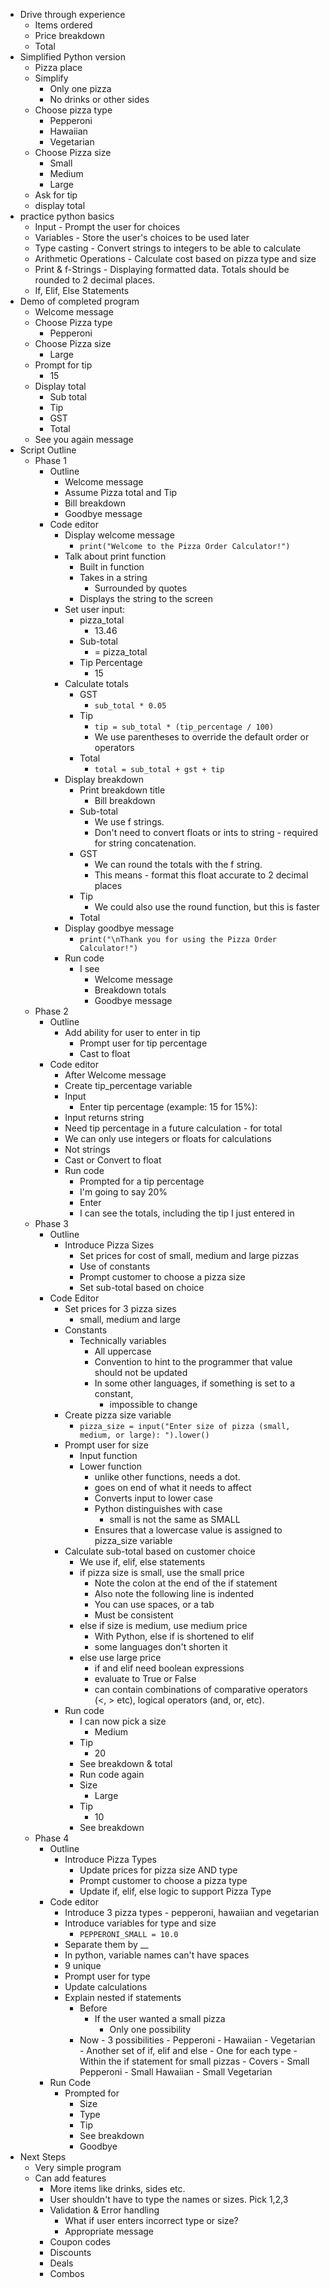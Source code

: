 - Drive through experience
	- Items ordered
	- Price breakdown
	- Total
- Simplified Python version
	- Pizza place
	- Simplify
		- Only one pizza
		- No drinks or other sides
	- Choose pizza type
		- Pepperoni
		- Hawaiian
		- Vegetarian
	- Choose Pizza size
		- Small
		- Medium
		- Large
	- Ask for tip
	- display total
- practice python basics
	- Input - Prompt the user for choices
	- Variables - Store the user's choices to be used later
	- Type casting - Convert strings to integers to be able to calculate
	- Arithmetic Operations - Calculate cost based on pizza type and size
	- Print & f-Strings - Displaying formatted data. Totals should be rounded to 2 decimal places.
	- If, Elif, Else Statements
- Demo of completed program
	- Welcome message
	- Choose Pizza type
		- Pepperoni
	- Choose Pizza size
		- Large
	- Prompt for tip
		- 15
	- Display total
		- Sub total
		- Tip
		- GST
		- Total
	- See you again message
- Script Outline
	- Phase 1 
		- Outline
			- Welcome message
			- Assume Pizza total and Tip
			- Bill breakdown
			- Goodbye message
		- Code editor
			- Display welcome message
				- `print("Welcome to the Pizza Order Calculator!")`
			- Talk about print function
				- Built in function
				- Takes in a string
					- Surrounded by quotes
				- Displays the string to the screen
			- Set user input:
				- pizza_total
					- 13.46
				- Sub-total
					- = pizza_total
				- Tip Percentage
					- 15
			- Calculate totals
				- GST
					- `sub_total * 0.05`
				- Tip
					- `tip = sub_total * (tip_percentage / 100)`
					- We use parentheses to override the default order or operators
				- Total
					- `total = sub_total + gst + tip`
			- Display breakdown
				- Print breakdown title
					- Bill breakdown
				- Sub-total
					- We use f strings.
					- Don't need to convert floats or ints to string - required for string concatenation.
				- GST
					- We can round the totals with the f string.
					- This means - format this float accurate to 2 decimal places
				- Tip
					- We could also use the round function, but this is faster
				- Total
			- Display goodbye message
				- `print("\nThank you for using the Pizza Order Calculator!")`
			- Run code
				- I see
					- Welcome message
					- Breakdown totals
					- Goodbye message
	- Phase 2
		- Outline
			- Add ability for user to enter in tip
				- Prompt user for tip percentage
				- Cast to float
		- Code editor
			- After Welcome message
			- Create tip_percentage variable
			- Input
				- Enter tip percentage (example: 15 for 15%):
			- Input returns string
			- Need tip percentage in a future calculation - for total
			- We can only use integers or floats for calculations
			- Not strings
			- Cast or Convert to float
			- Run code
				- Prompted for a tip percentage
				- I'm going to say 20%
				- Enter
				- I can see the totals, including the tip I just entered in
	- Phase 3
		- Outline
			- Introduce Pizza Sizes
				- Set prices for cost of small, medium and large pizzas
				- Use of constants
				- Prompt customer to choose a pizza size
				- Set sub-total based on choice
		- Code Editor
			- Set prices for 3 pizza sizes
				- small, medium and large
			- Constants
				- Technically variables
					- All uppercase
					- Convention to hint to the programmer that value should not be updated
					- In some other languages, if something is set to a constant,
						- impossible to change
			- Create pizza size variable
				- `pizza_size = input("Enter size of pizza (small, medium, or large): ").lower()`
			- Prompt user for size
				- Input function
				- Lower function
					- unlike other functions, needs a dot.
					- goes on end of what it needs to affect
					- Converts input to lower case
					- Python distinguishes with case
						- small is not the same as SMALL
					- Ensures that a lowercase value is assigned to pizza_size variable
			- Calculate sub-total based on customer choice
				- We use if, elif, else statements
				- if pizza size is small, use the small price
					- Note the colon at the end of the if statement
					- Also note the following line is indented
					- You can use spaces, or a tab
					- Must be consistent
				- else if size is medium, use medium price
					- With Python, else if is shortened to elif
					- some languages don't shorten it
				- else use large price
					- if and elif need boolean expressions 
					- evaluate to True or False
					- can contain combinations of comparative operators (<, > etc), logical operators (and, or, etc).
			- Run code
				- I can now pick a size
					- Medium
				- Tip
					- 20
				- See breakdown & total
				- Run code again
				- Size
					- Large
				- Tip
					- 10
				- See breakdown
	- Phase 4
		- Outline
			- Introduce Pizza Types
				- Update prices for pizza size AND type
				- Prompt customer to choose a pizza type
				- Update if, elif, else logic to support Pizza Type
		- Code editor
			- Introduce 3 pizza types - pepperoni, hawaiian and vegetarian
			- Introduce variables for type and size
				- `PEPPERONI_SMALL = 10.0`
			- Separate them by __
			- In python, variable names can't have spaces
			- 9 unique 
			- Prompt user for type
			- Update calculations
			- Explain nested if statements
				- Before
					- If the user wanted a small pizza
						- Only one possibility
				- Now
								- 3 possibilities
									- Pepperoni
									- Hawaiian
									- Vegetarian
							- Another set of if, elif and else
								- One for each type
								- Within the if statement for small pizzas
								- Covers 
									- Small Pepperoni
									- Small Hawaiian
									- Small Vegetarian
		- Run Code
			- Prompted for 
				- Size
				- Type
				- Tip
				- See breakdown
				- Goodbye
- Next Steps
	- Very simple program
	- Can add features
		- More items like drinks, sides etc.
		- User shouldn't have to type the names or sizes. Pick 1,2,3
		- Validation & Error handling
			- What if user enters incorrect type or size?
			- Appropriate message
		- Coupon codes
		- Discounts
		- Deals
		- Combos